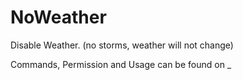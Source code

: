 # NoWeather
Disable Weather. (no storms, weather will not change)

Commands, Permission and Usage can be found on _
